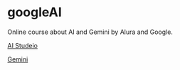 # googleAI
Online course about AI and Gemini by Alura and Google.

[AI Studeio](https://aistudio.google.com)

[Gemini](https://gemini.google.com)
